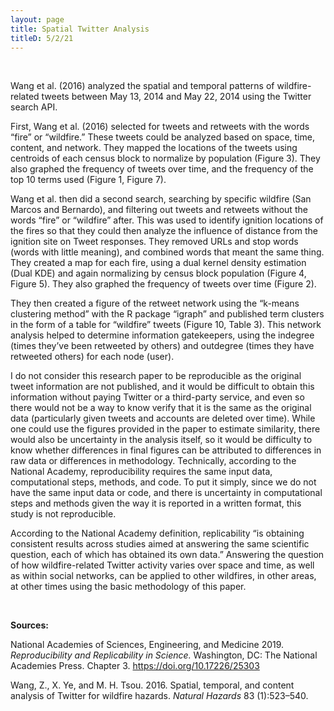 ```yaml
---
layout: page
title: Spatial Twitter Analysis
titleD: 5/2/21
---  
```

&nbsp;

Wang et al. (2016) analyzed the spatial and temporal patterns of wildfire-related tweets between May 13, 2014 and May 22, 2014 using the Twitter search API. 

First, Wang et al. (2016) selected for tweets and retweets with the words “fire” or “wildfire.” These tweets could be analyzed based on space, time, content, and network. They mapped the locations of the tweets using centroids of each census block to normalize by population (Figure 3). They also graphed the frequency of tweets over time, and the frequency of the top 10 terms used (Figure 1, Figure 7).

Wang et al. then did a second search, searching by specific wildfire (San Marcos and Bernardo), and filtering out tweets and retweets without the words “fire” or “wildfire” after. This was used to identify ignition locations of the fires so that they could then analyze the influence of distance from the ignition site on Tweet responses. They removed URLs and stop words (words with little meaning), and combined words that meant the same thing. They created a map for each fire, using a dual kernel density estimation (Dual KDE) and again normalizing by census block population (Figure 4, Figure 5). They also graphed the frequency of tweets over time (Figure 2). 

They then created a figure of the retweet network using the “k-means clustering method” with the R package “igraph” and published term clusters in the form of a table for “wildfire” tweets (Figure 10, Table 3). This network analysis helped to determine information gatekeepers, using the indegree (times they’ve been retweeted by others) and outdegree (times they have retweeted others) for each node (user). 

I do not consider this research paper to be reproducible as the original tweet information are not published, and it would be difficult to obtain this information without paying Twitter or a third-party service, and even so there would not be a way to know verify that it is the same as the original data (particularly given tweets and accounts are deleted over time). While one could use the figures provided in the paper to estimate similarity, there would also be uncertainty in the analysis itself, so it would be difficulty to know whether differences in final figures can be attributed to differences in raw data or differences in methodology. Technically, according to the National Academy, reproducibility requires the same input data, computational steps, methods, and code. To put it simply, since we do not have the same input data or code, and there is uncertainty in computational steps and methods given the way it is reported in a written format, this study is not reproducible. 

According to the National Academy definition, replicability “is obtaining consistent results across studies aimed at answering the same scientific question, each of which has obtained its own data.” Answering the question of how wildfire-related Twitter activity varies over space and time, as well as within social networks, can be applied to other wildfires, in other areas, at other times using the basic methodology of this paper.  

&nbsp;  

**Sources:** 

National Academies of Sciences, Engineering, and Medicine 2019. *Reproducibility and Replicability in Science.* Washington, DC: The National Academies Press. Chapter 3. https://doi.org/10.17226/25303

Wang, Z., X. Ye, and M. H. Tsou. 2016. Spatial, temporal, and content analysis of Twitter for wildfire hazards. *Natural Hazards* 83 (1):523–540.
